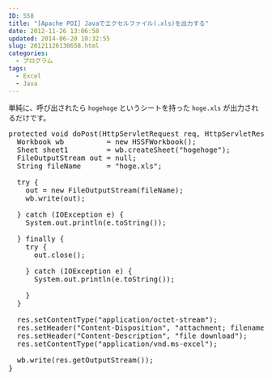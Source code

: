 ```yaml
---
ID: 558
title: "[Apache POI] Javaでエクセルファイル(.xls)を出力する"
date: 2012-11-26 13:06:58
updated: 2014-06-20 10:32:55
slug: 20121126130658.html
categories:
  - プログラム
tags:
  - Excel
  - Java
---
```


単純に、呼び出されたら <code>hogehoge</code> というシートを持った <code>hoge.xls</code> が出力されるだけです。

<pre class="prettyprint linenums">
protected void doPost(HttpServletRequest req, HttpServletResponse res) throws ServletException, IOException {
  Workbook wb          = new HSSFWorkbook();
  Sheet sheet1         = wb.createSheet("hogehoge");
  FileOutputStream out = null;
  String fileName      = "hoge.xls";

  try {
    out = new FileOutputStream(fileName);
    wb.write(out);

  } catch (IOException e) {
    System.out.println(e.toString());

  } finally {
    try {
      out.close();

    } catch (IOException e) {
      System.out.println(e.toString());

    }
  }

  res.setContentType("application/octet-stream");
  res.setHeader("Content-Disposition", "attachment; filename="+ fileName);
  res.setHeader("Content-Description", "file download");
  res.setContentType("application/vnd.ms-excel");

  wb.write(res.getOutputStream());
}
</pre>
